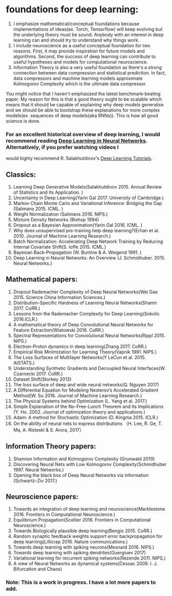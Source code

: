 # foundations for deep learning:
1. I emphasize mathematical/conceptual foundations because implementations of ideas(ex. Torch, Tensorflow)
   will keep evolving but the underlying theory must be sound. Anybody with an interest in deep learning 
   can and should try to understand why things work. 
2. I include neuroscience as a useful conceptual foundation for two reasons. First, it may provide inspiration
   for future models and algorithms. Second, the success of deep learning can contribute to useful hypotheses
   and models for computational neuroscience. 
3. Information Theory is also a very useful foundation as there's a strong connection between data compression
and statistical prediction. In fact, data compressors and machine learning models approximate Kolmogorov Complexity
which is the ultimate data compressor. 

You might notice that I haven't emphasized the latest benchmark-beating paper. My reason for this is that a good
theory ought to be scalable which means that it should be capable of explaining why deep models generalise and we
should be able to bootstrap these explanations for more complex models(ex. sequences of deep models(aka RNNs)).
This is how all good science is done. 

### For an excellent historical overview of deep learning, I would recommend reading [Deep Learning in Neural Networks](https://github.com/pauli-space/foundations_for_deep_learning/blob/master/classics/deep_learning_in_neural_networks.pdf). Alternatively, if you prefer watching videos I
would highly recommend R. Salakhutdinov's [Deep Learning Tutorials](https://www.youtube.com/watch?v=-SY4-GkDM8g&t=4s).

## Classics:
1. Learning Deep Generative Models(Salakhutdinov 2015. Annual Review of Statistics and Its Application. )
2. Uncertainty in Deep Learning(Yarin Gal 2017. University of Cambridge.)
3. Markov Chain Monte Carlo and Variational Inference: Bridging the Gap (Salimans 2015. ICML. )
4. Weight Normalization (Salimans 2016. NIPS.)
5. Mixture Density Networks (Bishop 1994)
6. Dropout as a Bayesian Approximation(Yarin Gal 2016. ICML. )
7. Why does unsupervised pre-training help deep learning?(Erhan et al. 2010. Journal of Machine Learning Research.)
8. Batch Normalization: Accelerating Deep Network Training by Reducing Internal Covariate Shift(S. Ioffe 2015. ICML.)
9. Bayesian Back-Propagation (W. Buntine & A. Weigend 1991. )
10. Deep Learning in Neural Networks: An Overview (J. Schmidhuber. 2015. Neural Networks.)

## Mathematical papers:
1. Dropout Rademacher Complexity of Deep Neural Networks(Wei Gao 2015. Science China Information Sciences.)
2. Distribution-Specific Hardness of Learning Neural Networks(Shamir 2017. CoRR.)
3. Lessons from the Rademacher Complexity for Deep Learning(Sokolic 2016.ICLR.) 
4. A mathematical theory of Deep Convolutional Neural Networks for Feature Extraction(Wiatowski 2016. CoRR.)
5. Spectral Representations for Convolutional Neural Networks(Rippl 2015. NIPS.)
6. Electron-Proton dynamics in deep learning(Zhang 2017. CoRR.)       
7. Empirical Risk Minimization for Learning Theory(Vapnik 1991. NIPS.)
8. The Loss Surfaces of Multilayer Networks(Y LeCun et al. 2015. AISTATS.)
9. Understanding Synthetic Gradients and Decoupled Neural Interfaces(W. Czarnecki 2017. CoRR.)
10. Dataset Shift(Storkey 2013)
11. The loss surface of deep and wide neural networks(Q. Nguyen 2017)
12. A Differential Equation for Modeling Nesterov’s Accelerated Gradient Method(W. Su 2016. Journal of Machine Learning Research.)
13. The Physical Systems behind Optimization (L. Yang et al. 2017.)
14. Simple Explanation of the No-Free-Lunch Theorem and Its Implications (Y. Ho. 2002. Journal of optimization theory and applications.)
15. Adam: A method for Stochastic Optimization (D. Kingma 2015. ICLR.)
16. On the ability of neural nets to express distributions （H. Lee, R. Ge, T. Ma, A. Risteski & S. Arora, 2017）

## Information Theory papers:
1. Shannon Information and Kolmogorov Complexity (Grunwald 2010)
2. Discovering Neural Nets with Low Kolmogorov Complexity(Schmidhuber 1997. Neural Networks.) 
3. Opening the black box of Deep Neural Networks via Information (Schwartz-Ziv 2017.)                                    

## Neuroscience papers:
1. Towards an integration of deep learning and neuroscience(Marblestone 2016. Frontiers in Computational Neuroscience.)
2. Equilibrium Propagation(Scellier 2016. Frontiers in Computational Neuroscience.)
3. Towards Biologically plausible deep learning(Bengio 2015. CoRR.)
4. Random synaptic feedback weights support error backpropagation for deep learning(Lillicrap 2016. Nature communications.)
5. Towards deep learning with spiking neurons(Mesnard 2016. NIPS.)
6. Towards deep learning with spiking dendrites(Guergiuev 2017)
7. Variational learning for recurrent spiking networks(Rezende 2011. NIPS.)
8. A view of Neural Networks as dynamical systems(Cessac 2009. I. J. Bifurcation and Chaos)

### Note: This is a work in progress. I have a lot more papers to add.

